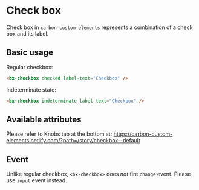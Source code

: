 # Check box

Check box in `carbon-custom-elements` represents a combination of a check box and its label.

## Basic usage

Regular checkbox:

```html
<bx-checkbox checked label-text="Checkbox" />
```

Indeterminate state:

```html
<bx-checkbox indeterminate label-text="Checkbox" />
```

## Available attributes

Please refer to Knobs tab at the bottom at: https://carbon-custom-elements.netlify.com/?path=/story/checkbox--default

## Event

Unlike regular checkbox, `<bx-checkbox>` does _not_ fire `change` event. Please use `input` event instead.
